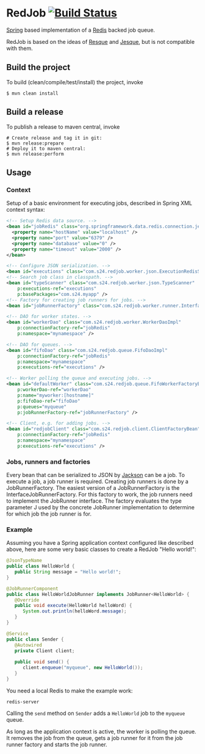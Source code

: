 # RedJob [![Build Status](https://travis-ci.org/shopping24/redjob.svg?branch=master)](https://travis-ci.org/shopping24/redjob)

[Spring](http://projects.spring.io/spring-data-redis/) based implementation 
of a [Redis](https://redis.io/) backed job queue.

RedJob is based on the ideas of [Resque](https://github.com/resque/resque) 
and [Jesque](https://github.com/gresrun/jesque), but is not compatible with them.

## Build the project
To build (clean/compile/test/install) the project, invoke

    $ mvn clean install
    
## Build a release
To publish a release to maven central, invoke

    # Create release and tag it in git:
    $ mvn release:prepare
    # Deploy it to maven central:
    $ mvn release:perform

## Usage

### Context

Setup of a basic environment for executing jobs, described in Spring XML context syntax:

```xml
<!-- Setup Redis data source. -->
<bean id="jobRedis" class="org.springframework.data.redis.connection.jedis.JedisConnectionFactory">
  <property name="hostName" value="localhost" />
  <property name="port" value="6379" />
  <property name="database" value="0" />
  <property name="timeout" value="2000" />
</bean>

<!-- Configure JSON serialization. -->
<bean id="executions" class="com.s24.redjob.worker.json.ExecutionRedisSerializer" />
<!-- Search job class in classpath. -->
<bean id="typeScanner" class="com.s24.redjob.worker.json.TypeScanner"
    p:executions-ref="executions"
    p:basePackages="com.s24.myapp" />
<!-- Factory for creating job runners for jobs. -->     
<bean id="jobRunnerFactory" class="com.s24.redjob.worker.runner.InterfaceJobRunnerFactory" />

<!-- DAO for worker states. -->
<bean id="workerDao" class="com.s24.redjob.worker.WorkerDaoImpl"
    p:connectionFactory-ref="jobRedis"
    p:namespace="mynamespace" />

<!-- DAO for queues. -->
<bean id="fifoDao" class="com.s24.redjob.queue.FifoDaoImpl"
    p:connectionFactory-ref="jobRedis"
    p:namespace="mynamespace"
    p:executions-ref="executions" />

<!-- Worker polling the queue and executing jobs. -->
<bean id="defaultWorker" class="com.s24.redjob.queue.FifoWorkerFactoryBean"
    p:workerDao-ref="workerDao"
    p:name="myworker:[hostname]"
    p:fifoDao-ref="fifoDao"
    p:queues="myqueue"
    p:jobRunnerFactory-ref="jobRunnerFactory" />

<!-- Client, e.g. for adding jobs. -->
<bean id="redjobClient" class="com.s24.redjob.client.ClientFactoryBean"
    p:connectionFactory-ref="jobRedis"
    p:namespace="mynamespace"
    p:executions-ref="executions" />
```

### Jobs, runners and factories

Every bean that can be serialized to JSON by [Jackson](https://github.com/FasterXML/jackson) can be a job.
To execute a job, a job runner is required. Creating job runners is done by a JobRunnerFactory.
The easiest version of a JobRunnerFactory is the InterfaceJobRunnerFactory.
For this factory to work, the job runners need to implement the JobRunner<J> interface.
The factory evaluates the type parameter J used by the concrete JobRunner implementation 
to determine for which job the job runner is for.

### Example

Assuming you have a Spring application context configured like described above,
here are some very basic classes to create a RedJob "Hello world!":

```java
@JsonTypeName
public class HelloWorld {
   public String message = "Hello world!";
}

@JobRunnerComponent
public class HelloWorldJobRunner implements JobRunner<HelloWorld> {
   @Override
   public void execute(HelloWorld helloWord) {
      System.out.println(helloWord.message);      
   }
}

@Service
public class Sender {
   @Autowired
   private Client client;
   
   public void send() {
      client.enqueue("myqueue", new HelloWorld());
   }
}
```

You need a local Redis to make the example work:

```shell
redis-server
```

Calling the `send` method on `Sender` adds a `HelloWorld` job to the `myqueue` queue.

As long as the application context is active, the worker is polling the queue. 
It removes the job from the queue, gets a job runner for it from the job runner factory and 
starts the job runner.


